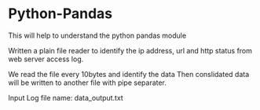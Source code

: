 # Python-Pandas
This will help to understand the python pandas module

Written a plain file reader to identify the ip address, url and http status from web server access log.

We read the file every 10bytes and identify the data
Then conslidated data will be written to another file with pipe separater.

Input Log file name: data_output.txt
